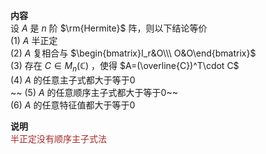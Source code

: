 **内容**  
设 $A$ 是 $n$ 阶 $\rm{Hermite}$ 阵，则以下结论等价  
 $(1)$   $A$ 半正定  
 $(2)$   $A$ 复相合与 $\begin{bmatrix}I_r&O\\\ O&O\end{bmatrix}$  
 $(3)$  存在 $C\in M_n(\mathbb{C})$ ，使得 $A=(\overline{C})^T\cdot C$  
 $(4)$   $A$ 的任意主子式都大于等于0  
~~ $(5)$   $A$ 的任意顺序主子式都大于等于0~~  
 $(6)$   $A$ 的任意特征值都大于等于0  
  
**说明**  
<font color=brown>半正定没有顺序主子式法</font>  
